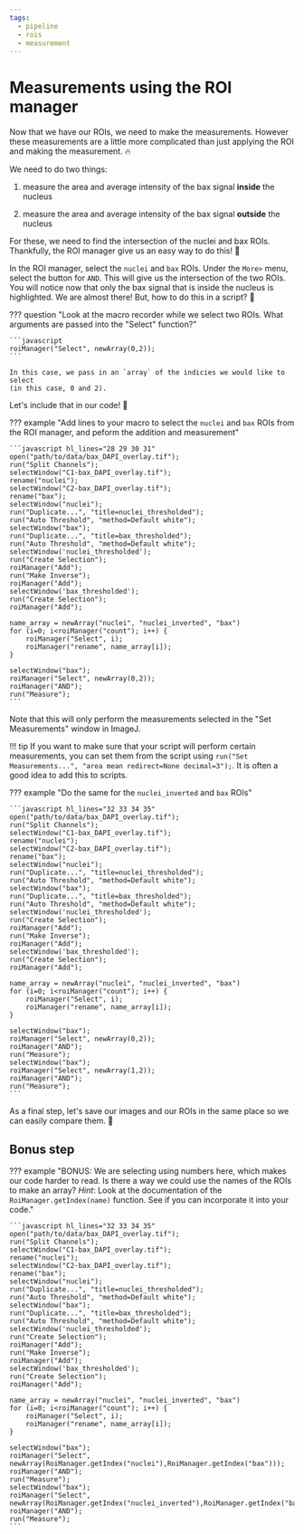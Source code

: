 ```yaml
---
tags:
  - pipeline
  - rois
  - measurement
---
```

# Measurements using the ROI manager

Now that we have our ROIs, we need to make the measurements. However these
measurements are a little more complicated than just applying the ROI and making
the measurement. :fire:

We need to do two things:

1) measure the area and average intensity of the bax signal **inside** the nucleus

2) measure the area and average intensity of the bax signal **outside** the nucleus

For these, we need to find the intersection of the nuclei and bax ROIs.
Thankfully, the ROI manager give us an easy way to do this! :rocket:

In the ROI manager, select the `nuclei` and `bax` ROIs. Under the `More>` menu,
select the button for `AND`. This will give us the intersection of the two ROIs.
You will notice now that only the bax signal that is inside the nucleus is
highlighted. We are almost there! But, how to do this in a script? :thinking:

??? question "Look at the macro recorder while we select two ROIs. What arguments are passed into the "Select" function?"

    ```javascript
    roiManager("Select", newArray(0,2));
    ```

    In this case, we pass in an `array` of the indicies we would like to select
    (in this case, 0 and 2).

Let's include that in our code! :wrench:

??? example "Add lines to your macro to select the `nuclei` and `bax` ROIs from the ROI manager, and peform the addition and measurement"

    ```javascript hl_lines="28 29 30 31"
    open("path/to/data/bax_DAPI_overlay.tif");
    run("Split Channels");
    selectWindow("C1-bax_DAPI_overlay.tif");
    rename("nuclei");
    selectWindow("C2-bax_DAPI_overlay.tif");
    rename("bax");
    selectWindow("nuclei");
    run("Duplicate...", "title=nuclei_thresholded");
    run("Auto Threshold", "method=Default white");
    selectWindow("bax");
    run("Duplicate...", "title=bax_thresholded");
    run("Auto Threshold", "method=Default white");
    selectWindow('nuclei_thresholded');
    run("Create Selection");
    roiManager("Add");
    run("Make Inverse");
    roiManager("Add");
    selectWindow('bax_thresholded');
    run("Create Selection");
    roiManager("Add");

    name_array = newArray("nuclei", "nuclei_inverted", "bax")
    for (i=0; i<roiManager("count"); i++) {
        roiManager("Select", i);
        roiManager("rename", name_array[i]);
    }

    selectWindow("bax");
    roiManager("Select", newArray(0,2));
    roiManager("AND");
    run("Measure");
    ```

Note that this will only perform the measurements selected in the "Set
Measurements" window in ImageJ.

!!! tip
    If you want to make sure that your script will perform certain measurements,
    you can set them from the script using
    `run("Set Measurements...", "area mean redirect=None decimal=3");`. It is
    often a good idea to add this to scripts.

??? example "Do the same for the `nuclei_inverted` and `bax` ROIs"

    ```javascript hl_lines="32 33 34 35"
    open("path/to/data/bax_DAPI_overlay.tif");
    run("Split Channels");
    selectWindow("C1-bax_DAPI_overlay.tif");
    rename("nuclei");
    selectWindow("C2-bax_DAPI_overlay.tif");
    rename("bax");
    selectWindow("nuclei");
    run("Duplicate...", "title=nuclei_thresholded");
    run("Auto Threshold", "method=Default white");
    selectWindow("bax");
    run("Duplicate...", "title=bax_thresholded");
    run("Auto Threshold", "method=Default white");
    selectWindow('nuclei_thresholded');
    run("Create Selection");
    roiManager("Add");
    run("Make Inverse");
    roiManager("Add");
    selectWindow('bax_thresholded');
    run("Create Selection");
    roiManager("Add");

    name_array = newArray("nuclei", "nuclei_inverted", "bax")
    for (i=0; i<roiManager("count"); i++) {
        roiManager("Select", i);
        roiManager("rename", name_array[i]);
    }

    selectWindow("bax");
    roiManager("Select", newArray(0,2));
    roiManager("AND");
    run("Measure");
    selectWindow("bax");
    roiManager("Select", newArray(1,2));
    roiManager("AND");
    run("Measure");
    ```

As a final step, let's save our images and our ROIs in the same place so we can
easily compare them. :floppy_disk:

## Bonus step

??? example "BONUS: We are selecting using numbers here, which makes our code harder to read. Is there a way we could use the names of the ROIs to make an array? *Hint*: Look at the documentation of the `RoiManager.getIndex(name)` function. See if you can incorporate it into your code."

    ```javascript hl_lines="32 33 34 35"
    open("path/to/data/bax_DAPI_overlay.tif");
    run("Split Channels");
    selectWindow("C1-bax_DAPI_overlay.tif");
    rename("nuclei");
    selectWindow("C2-bax_DAPI_overlay.tif");
    rename("bax");
    selectWindow("nuclei");
    run("Duplicate...", "title=nuclei_thresholded");
    run("Auto Threshold", "method=Default white");
    selectWindow("bax");
    run("Duplicate...", "title=bax_thresholded");
    run("Auto Threshold", "method=Default white");
    selectWindow('nuclei_thresholded');
    run("Create Selection");
    roiManager("Add");
    run("Make Inverse");
    roiManager("Add");
    selectWindow('bax_thresholded');
    run("Create Selection");
    roiManager("Add");

    name_array = newArray("nuclei", "nuclei_inverted", "bax")
    for (i=0; i<roiManager("count"); i++) {
        roiManager("Select", i);
        roiManager("rename", name_array[i]);
    }

    selectWindow("bax");
    roiManager("Select", newArray(RoiManager.getIndex("nuclei"),RoiManager.getIndex("bax")));
    roiManager("AND");
    run("Measure");
    selectWindow("bax");
    roiManager("Select", newArray(RoiManager.getIndex("nuclei_inverted"),RoiManager.getIndex("bax")));
    roiManager("AND");
    run("Measure");
    ```
